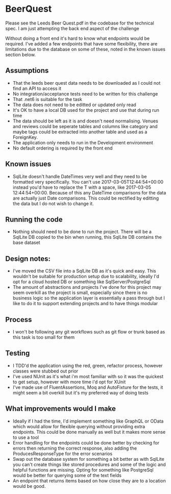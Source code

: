 # BeerQuest

Please see the Leeds Beer Quest.pdf in the codebase for the technical spec. I am just attempting the back end aspect of the challenge  

Without doing a front end it's hard to know what endpoints would be required. I've added a few endpoints that have some flexibility, there are limitations due to the database on some of these, noted in the known issues section below.   

## Assumptions
-	That the leeds beer quest data needs to be downloaded as I could not find an API to access it
-	No integration/acceptance tests need to be written for this challenge
-	That .net6 is suitable for the task
-	The data does not need to be editted or updated only read
-	It's OK to have a local DB used for the project and use that during run time
-	The data should be left as it is and doesn't need normalising. Venues and reviews could be seperate tables and columns like category and maybe tags could be extracted into another table and used as a ForeignKey.
-	The application only needs to run in the Development environment
-	No default ordering is required by the front end

## Known issues
-	SqlLite doesn't handle DateTimes very well and they need to be formatted very specifically. You can't use 2017-03-05T12:44:54+00:00 instead you'd have to replace the T with a space, like 2017-03-05 12:44:54+00:00.
	Because of this any DateTime comparisons for the data are actually just Date comparisons. This could be rectified by editting the data but I do not wish to change it.

## Running the code
-	Nothing should need to be done to run the project. There will be a SqlLite DB copied to the bin when running, this SqlLite DB contains the base dataset

## Design notes:
-	I've moved the CSV file into a SqlLite DB as it's quick and easy. This wouldn't be suitable for production setup due to scalability, ideally I'd opt for a cloud hosted DB or something like SqlServer/PostgreSql
-	The amount of abstractions and projects I've done for this project may seem overkill as the project is small, especially since there is no business logic so the application layer is essentially a pass through but I like to do it to support extending projects and to have things modular

## Process
-	I won't be following any git workflows such as git flow or trunk based as this task is too small for them

## Testing
-	I TDD'd the application using the red, green, refactor process, however classes were stubbed out prior
-	I've used NUnit as it's what i'm most familiar with so it was the quickest to get setup, however with more time i'd opt for XUnit
-	I've made use of FluentAssertions, Moq and AutoFixture for the tests, it might seem a bit overkill but it's my preferred way of doing tests

## What improvements would I make
-	Ideally if I had the time, I'd implement something like GraphQL or OData which would allow for flexible querying without providing extra endpoints. This could be done manually as well but it makes more sense to use a tool
-	Error handling for the endpoints could be done better by checking for errors then returning the correct response, also adding the ProducesResponseType for the error scenarios
-	Swap out the database system for something a bit better as with SqlLite you can't create things like stored procedures and some of the logic and helpful functions are missing. Opting for something like PostgreSql would be better for querying some of the text fields
-	An endpoint that returns items based on how close they are to a location would be good.